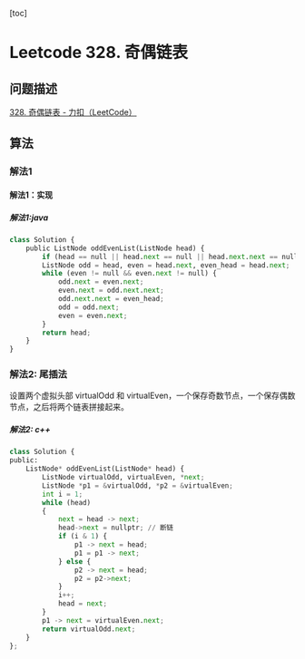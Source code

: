 
[toc]

# Leetcode 328. 奇偶链表

## 问题描述

[328. 奇偶链表 - 力扣（LeetCode）](https://leetcode-cn.com/problems/odd-even-linked-list/)

## 算法

### 解法1

#### 解法1：实现

##### 解法1:java

```py
class Solution {
    public ListNode oddEvenList(ListNode head) {
        if (head == null || head.next == null || head.next.next == null) return head;
        ListNode odd = head, even = head.next, even_head = head.next;
        while (even != null && even.next != null) {
            odd.next = even.next;
            even.next = odd.next.next;
            odd.next.next = even_head;
            odd = odd.next;
            even = even.next;
        }
        return head;
    }
}
```

### 解法2: 尾插法

设置两个虚拟头部 virtualOdd 和 virtualEven，一个保存奇数节点，一个保存偶数节点，之后将两个链表拼接起来。

##### 解法2: c++

```py
class Solution {
public:
    ListNode* oddEvenList(ListNode* head) {
        ListNode virtualOdd, virtualEven, *next;
        ListNode *p1 = &virtualOdd, *p2 = &virtualEven;
        int i = 1;
        while (head)
        {
            next = head -> next;
            head->next = nullptr; // 断链
            if (i & 1) {
                p1 -> next = head;
                p1 = p1 -> next;
            } else {
                p2 -> next = head;
                p2 = p2->next;
            }
            i++;
            head = next;
        }
        p1 -> next = virtualEven.next;
        return virtualOdd.next;
    }
};
```